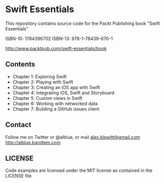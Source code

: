 Swift Essentials
================

This repository contains source code for the Packt Publishing book
"Swift Essentials"

ISBN-10: 1784396702
ISBN-13: 978-1-78439-670-1

http://www.packtpub.com/swift-essentials/book

Contents
--------

 * Chapter 1: Exploring Swift
 * Chapter 2: Playing with Swift
 * Chapter 3: Creating an iOS app with Swift
 * Chapter 4: Integrating iOS, Swift and Storyboard
 * Chapter 5: Custom views in Swift
 * Chapter 6: Working with networked data
 * Chapter 7: Building a GitHub issues client

Contact
-------

Follow me on Twitter or @alblue, or mail alex.blewitt@gmail.com
http://alblue.bandlem.com

LICENSE
-------

Code examples are licensed under the MIT license as contained in the
LICENSE file
